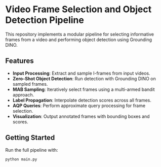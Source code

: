 # Video Frame Selection and Object Detection Pipeline

This repository implements a modular pipeline for selecting informative frames from a video and performing object detection using Grounding DINO.

## Features

- **Input Processing**: Extract and sample I-frames from input videos.
- **Zero-Shot Object Detection**: Run detection with Grounding DINO on sampled frames.
- **MAB Sampling**: Iteratively select frames using a multi-armed bandit approach.
- **Label Propagation**: Interpolate detection scores across all frames.
- **AQP Queries**: Perform approximate query processing for frame selection.
- **Visualization**: Output annotated frames with bounding boxes and scores.

## Getting Started

Run the full pipeline with:
```bash
python main.py
